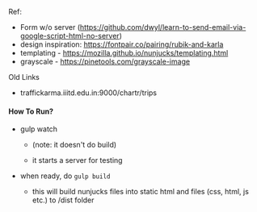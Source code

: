 


Ref:

- Form w/o server (https://github.com/dwyl/learn-to-send-email-via-google-script-html-no-server)
- design inspiration: https://fontpair.co/pairing/rubik-and-karla
- templating - https://mozilla.github.io/nunjucks/templating.html
- grayscale - https://pinetools.com/grayscale-image


Old Links
- traffickarma.iiitd.edu.in:9000/chartr/trips


#### How To Run?

- gulp watch

    - (note: it doesn't do build)

    - it starts a server for testing


- when ready, do `gulp build`

    - this will build nunjucks files into static html and files (css, html, js etc.) to /dist folder


